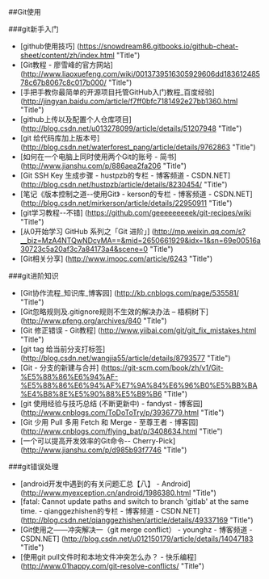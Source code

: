 
##Git使用

###git新手入门
* [github使用技巧] (https://snowdream86.gitbooks.io/github-cheat-sheet/content/zh/index.html "Title")
* [Git教程 - 廖雪峰的官方网站] (http://www.liaoxuefeng.com/wiki/0013739516305929606dd18361248578c67b8067c8c017b000/ "Title")
* [手把手教你最简单的开源项目托管GitHub入门教程_百度经验] (http://jingyan.baidu.com/article/f7ff0bfc7181492e27bb1360.html "Title")
* [github上传以及配置个人仓库项目] (http://blog.csdn.net/u013278099/article/details/51207948 "Title")
* [git 给代码库加上版本号] (http://blog.csdn.net/waterforest_pang/article/details/9762863 "Title")
* [如何在一个电脑上同时使用两个Git的账号 - 简书] (http://www.jianshu.com/p/886aea2fa206 "Title")
* [Git SSH Key 生成步骤 - hustpzb的专栏 - 博客频道 - CSDN.NET] (http://blog.csdn.net/hustpzb/article/details/8230454/ "Title")
* [笔记《版本控制之道--使用Git》 - kerson的专栏 - 博客频道 - CSDN.NET] (http://blog.csdn.net/mirkerson/article/details/22950911 "Title")
* [git学习教程--不错] (https://github.com/geeeeeeeeek/git-recipes/wiki  "Title")
* [从0开始学习 GitHub 系列之「Git 进阶」] (http://mp.weixin.qq.com/s?__biz=MzA4NTQwNDcyMA==&mid=2650661929&idx=1&sn=69e00516a30723c5a20af3c7a84173a4&scene=0  "Title")
* [Git相关分享] (http://www.imooc.com/article/6243  "Title")






###git进阶知识
* [Git协作流程_知识库_博客园] (http://kb.cnblogs.com/page/535581/ "Title")
* [Git忽略规则及.gitignore规则不生效的解决办法 – 梧桐树下] (http://www.pfeng.org/archives/840 "Title")
* [Git 修正错误 - Git教程] (http://www.yiibai.com/git/git_fix_mistakes.html "Title")
* [git tag 给当前分支打标签] (http://blog.csdn.net/wangjia55/article/details/8793577 "Title")
* [Git - 分支的新建与合并] (https://git-scm.com/book/zh/v1/Git-%E5%88%86%E6%94%AF-%E5%88%86%E6%94%AF%E7%9A%84%E6%96%B0%E5%BB%BA%E4%B8%8E%E5%90%88%E5%B9%B6 "Title")
* [git 使用经验与技巧总结 (不断更新中) - fandyst - 博客园] (http://www.cnblogs.com/ToDoToTry/p/3936779.html "Title")
* [Git 少用 Pull 多用 Fetch 和 Merge - 至尊王者 - 博客园] (http://www.cnblogs.com/flying_bat/p/3408634.html "Title")
* [一个可以提高开发效率的Git命令-- Cherry-Pick] (http://www.jianshu.com/p/d985b93f7746  "Title")


###git错误处理
* [android开发中遇到的有关问题汇总【八】 - Android] (http://www.myexception.cn/android/1986380.html "Title")
* [fatal: Cannot update paths and switch to branch 'gitlab' at the same time. - qianggezhishen的专栏 - 博客频道 - CSDN.NET] (http://blog.csdn.net/qianggezhishen/article/details/49337169 "Title")
* [Git使用之——冲突解决一（git merge conflict） - younghz - 博客频道 - CSDN.NET] (http://blog.csdn.net/u012150179/article/details/14047183 "Title")
* [使用git pull文件时和本地文件冲突怎么办？ - 快乐编程] (http://www.01happy.com/git-resolve-conflicts/ "Title")









